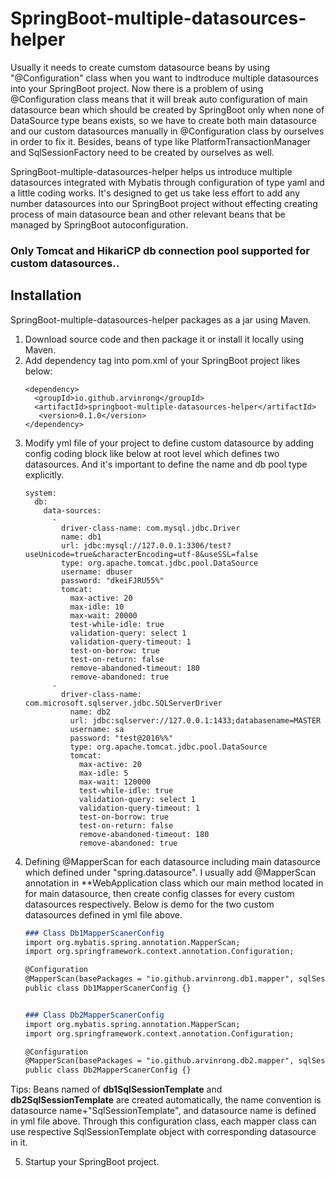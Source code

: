 # SpringBoot-multiple-datasources-helper

Usually it needs to create cumstom datasource beans by using "@Configuration" class when you want to indtroduce multiple datasources into your SpringBoot project. Now there is a problem of using @Configuration class means that it will break auto configuration of main datasource bean which should be created by SpringBoot only when none of DataSource type beans exists, so we have to create both main datasource and our custom datasources manually in @Configuration class by ourselves in order to fix it. Besides, beans of type like PlatformTransactionManager and SqlSessionFactory need to be created by ourselves as well.

SpringBoot-multiple-datasources-helper helps us introduce multiple datasources integrated with Mybatis through configuration of type yaml and a little coding works. It's designed to get us take less effort to add any number datasources into our SpringBoot project without effecting creating process of main datasource bean and other relevant beans that be managed by SpringBoot autoconfiguration. 

### Only Tomcat and HikariCP db connection pool supported for custom datasources..

## Installation

SpringBoot-multiple-datasources-helper packages as a jar using Maven.  
1. Download source code and then package it or install it locally using Maven.
2. Add dependency tag into pom.xml of your SpringBoot project likes below:
   ```
   <dependency>
     <groupId>io.github.arvinrong</groupId>
     <artifactId>springboot-multiple-datasources-helper</artifactId>
      <version>0.1.0</version>
   </dependency>
   ```
3. Modify yml file of your project to define custom datasource by adding config coding block like below at root level which defines two datasources. And it's important to define the name and db pool type explicitly.
   ```
   system:
     db:
       data-sources:
         -
           driver-class-name: com.mysql.jdbc.Driver
           name: db1
           url: jdbc:mysql://127.0.0.1:3306/test?useUnicode=true&characterEncoding=utf-8&useSSL=false
           type: org.apache.tomcat.jdbc.pool.DataSource
           username: dbuser
           password: "dkeiFJRU55%"
           tomcat:
             max-active: 20
             max-idle: 10
             max-wait: 20000
             test-while-idle: true
             validation-query: select 1
             validation-query-timeout: 1
             test-on-borrow: true
             test-on-return: false
             remove-abandoned-timeout: 180
             remove-abandoned: true
         -
           driver-class-name: com.microsoft.sqlserver.jdbc.SQLServerDriver
             name: db2
             url: jdbc:sqlserver://127.0.0.1:1433;databasename=MASTER
             username: sa
             password: "test@2016%%"
             type: org.apache.tomcat.jdbc.pool.DataSource
             tomcat:
               max-active: 20
               max-idle: 5
               max-wait: 120000
               test-while-idle: true
               validation-query: select 1
               validation-query-timeout: 1
               test-on-borrow: true
               test-on-return: false
               remove-abandoned-timeout: 180
               remove-abandoned: true
   ```
4. Defining @MapperScan for each datasource including main datasource which defined under "spring.datasource". I usually add @MapperScan annotation in **WebApplication class which our main method located in for main datasource, then create config classes for every custom datasources respectively. Below is demo for the two custom datasources defined in yml file above.
   ```markdown
   ### Class Db1MapperScanerConfig
   import org.mybatis.spring.annotation.MapperScan;
   import org.springframework.context.annotation.Configuration;
   
   @Configuration
   @MapperScan(basePackages = "io.github.arvinrong.db1.mapper", sqlSessionTemplateRef = "db1SqlSessionTemplate")
   public class Db1MapperScanerConfig {}
   
   
   ### Class Db2MapperScanerConfig
   import org.mybatis.spring.annotation.MapperScan;
   import org.springframework.context.annotation.Configuration;
   
   @Configuration
   @MapperScan(basePackages = "io.github.arvinrong.db2.mapper", sqlSessionTemplateRef = "db2SqlSessionTemplate")
   public class Db2MapperScanerConfig {}
   ```
Tips: Beans named of **db1SqlSessionTemplate** and **db2SqlSessionTemplate** are created automatically, the name convention is datasource name+"SqlSessionTemplate", and datasource name is defined in yml file above. Through this configuration class, each mapper class can use respective SqlSessionTemplate object with corresponding datasource in it.

5. Startup your SpringBoot project.

